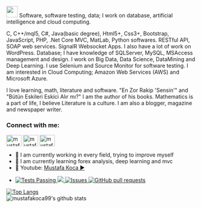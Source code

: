 <img src="https://raw.githubusercontent.com/iampavangandhi/iampavangandhi/master/gifs/Hi.gif" width="30px"> Software, software testing, data; I work on database, artificial intelligence and cloud computing.

C, C++/mql5, C#, Java(basic degree), Html5+, Css3+, Bootstrap, JavaScript, PHP, .Net Core MVC, MatLab, Python softwares. 
RESTful API, SOAP web services.
SignalR Websocket Apps.
I also have a lot of work on WordPress.
Database; I have knowledge of SQLServer, MySQL, MSAccess management and design. 
I work on Big Data, Data Science, DataMining and Deep Learning.
I use Selenium and Source Monitor for software testing.
I am interested in Cloud Computing; Amazon Web Services (AWS) and Microsoft Azure.

I love learning, math, literature and software. 
"En Zor Rakip 'Sensin'" and "Bütün Eskileri Eskici Alır mı?" I am the author of his books. Mathematics is a part of life, I believe Literature is a culture. I am also a blogger, magazine and newspaper writer.

<h3 align="left">Connect with me:</h3>
<p align="left">
<a href="https://twitter.com/mustafaakocaa99" target="blank"><img align="center" src="https://raw.githubusercontent.com/rahuldkjain/github-profile-readme-generator/master/src/images/icons/Social/twitter.svg" alt="mustafaakocaa99" height="30" width="40" /></a>
<a href="https://linkedin.com/in/mustafakoca99" target="blank"><img align="center" src="https://raw.githubusercontent.com/rahuldkjain/github-profile-readme-generator/master/src/images/icons/Social/linked-in-alt.svg" alt="mustafakoca99" height="30" width="40" /></a>
<a href="https://instagram.com/mustafakoca99" target="blank"><img align="center" src="https://raw.githubusercontent.com/rahuldkjain/github-profile-readme-generator/master/src/images/icons/Social/instagram.svg" alt="mustafakoca99" height="30" width="40" /></a>
</p>

- 🔭 I am currently working in every field, trying to improve myself
- 🌱 I am currently learning forex analysis, deep learning and mvc
- 🤔 Youtube: [Mustafa Koca ▶️](https://www.youtube.com/channel/UCEOgptjepYwXTh1wtBlwVgA)
- <p align="left">
    <a href="https://github.com/anuraghazra/github-readme-stats/actions">
      <img alt="Tests Passing" src="https://github.com/anuraghazra/github-readme-stats/workflows/Test/badge.svg" />
    </a>
    <a href="https://codecov.io/gh/anuraghazra/github-readme-stats">
      <img src="https://codecov.io/gh/anuraghazra/github-readme-stats/branch/master/graph/badge.svg" />
    </a>
    <a href="https://github.com/anuraghazra/github-readme-stats/issues">
      <img alt="Issues" src="https://img.shields.io/github/issues/anuraghazra/github-readme-stats?color=0088ff" />
    </a>
    <a href="https://github.com/anuraghazra/github-readme-stats/pulls">
      <img alt="GitHub pull requests" src="https://img.shields.io/github/issues-pr/anuraghazra/github-readme-stats?color=0088ff" />
    </a>
  </p>
[![Top Langs](https://github-readme-stats.vercel.app/api/top-langs/?username=mustafakoca99&layout=compact)](https://github.com/anuraghazra/github-readme-stats)
  <br>
![mustafakoca99's github stats](https://github-readme-stats.vercel.app/api?username=mustafakoca99&show_icons=true&theme=radical)
